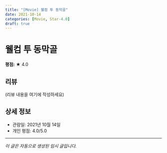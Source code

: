 ```yaml
---
title: "[Movie] 웰컴 투 동막골"
date: 2021-10-14
categories: [Movie, Star-4.0]
draft: true
---
```


# 웰컴 투 동막골

**평점:** ★ 4.0

## 리뷰

(리뷰 내용을 여기에 작성하세요)

## 상세 정보

- 관람일: 2021년 10월 14일
- 개인 평점: 4.0/5.0

---

*이 글은 자동으로 생성된 임시 글입니다.*
